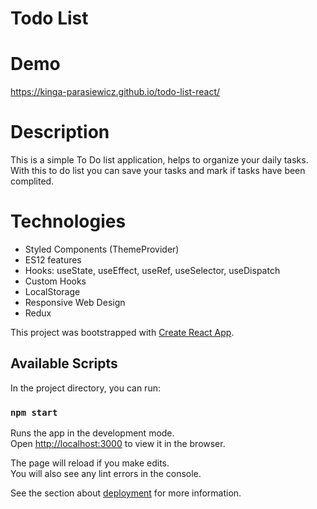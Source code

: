 # Todo List 

# Demo 
https://kinga-parasiewicz.github.io/todo-list-react/

# Description

This is a simple To Do list application, helps to organize your daily tasks.
With this to do list you can save your tasks and mark if tasks have been complited.

# Technologies 

- Styled Components (ThemeProvider)
- ES12 features
- Hooks: useState, useEffect, useRef, useSelector, useDispatch
- Custom Hooks
- LocalStorage
- Responsive Web Design
- Redux


This project was bootstrapped with [Create React App](https://github.com/facebook/create-react-app).

## Available Scripts

In the project directory, you can run:

### `npm start`

Runs the app in the development mode.\
Open [http://localhost:3000](http://localhost:3000) to view it in the browser.

The page will reload if you make edits.\
You will also see any lint errors in the console.

See the section about [deployment](https://facebook.github.io/create-react-app/docs/deployment) for more information.




